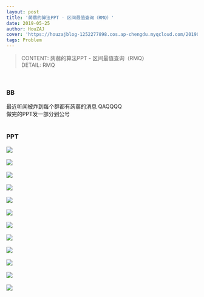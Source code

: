 ```yaml
---
layout: post
title: '蒟蒻的算法PPT - 区间最值查询（RMQ）'
date: 2019-05-25
author: HouZAJ
cover: 'https://houzajblog-1252277898.cos.ap-chengdu.myqcloud.com/20190525%20ALG-PPT-RMQ/%E5%B9%BB%E7%81%AF%E7%89%871.PNG'
tags: Problem
---
```


> CONTENT: 蒟蒻的算法PPT - 区间最值查询（RMQ）  
> DETAIL: RMQ  

<br>

### BB
最近听闻被炸到每个群都有蒟蒻的消息 QAQQQQ  
做完的PPT发一部分到公号  
<br>

### PPT
![](https://houzajblog-1252277898.cos.ap-chengdu.myqcloud.com/20190525%20ALG-PPT-RMQ/%E5%B9%BB%E7%81%AF%E7%89%871.PNG)  
<br>
![](https://houzajblog-1252277898.cos.ap-chengdu.myqcloud.com/20190525%20ALG-PPT-RMQ/%E5%B9%BB%E7%81%AF%E7%89%872.PNG)  
<br>
![](https://houzajblog-1252277898.cos.ap-chengdu.myqcloud.com/20190525%20ALG-PPT-RMQ/%E5%B9%BB%E7%81%AF%E7%89%873.PNG)  
<br>
![](https://houzajblog-1252277898.cos.ap-chengdu.myqcloud.com/20190525%20ALG-PPT-RMQ/%E5%B9%BB%E7%81%AF%E7%89%874.PNG)  
<br>
![](https://houzajblog-1252277898.cos.ap-chengdu.myqcloud.com/20190525%20ALG-PPT-RMQ/%E5%B9%BB%E7%81%AF%E7%89%875.PNG)  
<br>
![](https://houzajblog-1252277898.cos.ap-chengdu.myqcloud.com/20190525%20ALG-PPT-RMQ/%E5%B9%BB%E7%81%AF%E7%89%876.PNG)  
<br>
![](https://houzajblog-1252277898.cos.ap-chengdu.myqcloud.com/20190525%20ALG-PPT-RMQ/%E5%B9%BB%E7%81%AF%E7%89%877.PNG)  
<br>
![](https://houzajblog-1252277898.cos.ap-chengdu.myqcloud.com/20190525%20ALG-PPT-RMQ/%E5%B9%BB%E7%81%AF%E7%89%878.PNG)  
<br>
![](https://houzajblog-1252277898.cos.ap-chengdu.myqcloud.com/20190525%20ALG-PPT-RMQ/%E5%B9%BB%E7%81%AF%E7%89%879.PNG)  
<br>
![](https://houzajblog-1252277898.cos.ap-chengdu.myqcloud.com/20190525%20ALG-PPT-RMQ/%E5%B9%BB%E7%81%AF%E7%89%8710.PNG)  
<br>
![](https://houzajblog-1252277898.cos.ap-chengdu.myqcloud.com/20190525%20ALG-PPT-RMQ/%E5%B9%BB%E7%81%AF%E7%89%8711.PNG)  
<br>
![](https://houzajblog-1252277898.cos.ap-chengdu.myqcloud.com/20190525%20ALG-PPT-RMQ/%E5%B9%BB%E7%81%AF%E7%89%8712.PNG)  
<br>
